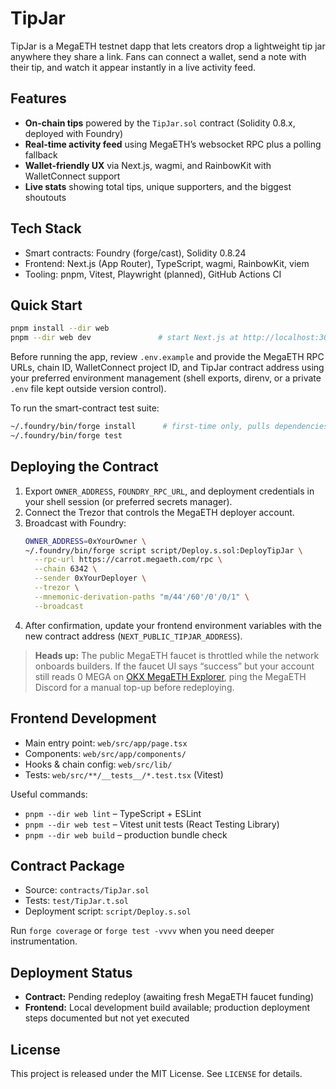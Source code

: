 # TipJar

TipJar is a MegaETH testnet dapp that lets creators drop a lightweight tip jar anywhere they share a link. Fans can connect a wallet, send a note with their tip, and watch it appear instantly in a live activity feed.

## Features
- **On-chain tips** powered by the `TipJar.sol` contract (Solidity 0.8.x, deployed with Foundry)
- **Real-time activity feed** using MegaETH’s websocket RPC plus a polling fallback
- **Wallet-friendly UX** via Next.js, wagmi, and RainbowKit with WalletConnect support
- **Live stats** showing total tips, unique supporters, and the biggest shoutouts

## Tech Stack
- Smart contracts: Foundry (forge/cast), Solidity 0.8.24
- Frontend: Next.js (App Router), TypeScript, wagmi, RainbowKit, viem
- Tooling: pnpm, Vitest, Playwright (planned), GitHub Actions CI

## Quick Start
```bash
pnpm install --dir web
pnpm --dir web dev               # start Next.js at http://localhost:3000
```

Before running the app, review `.env.example` and provide the MegaETH RPC URLs, chain ID, WalletConnect project ID, and TipJar contract address using your preferred environment management (shell exports, direnv, or a private `.env` file kept outside version control).

To run the smart-contract test suite:
```bash
~/.foundry/bin/forge install      # first-time only, pulls dependencies
~/.foundry/bin/forge test
```

## Deploying the Contract
1. Export `OWNER_ADDRESS`, `FOUNDRY_RPC_URL`, and deployment credentials in your shell session (or preferred secrets manager).
2. Connect the Trezor that controls the MegaETH deployer account.
3. Broadcast with Foundry:
   ```bash
   OWNER_ADDRESS=0xYourOwner \
   ~/.foundry/bin/forge script script/Deploy.s.sol:DeployTipJar \
     --rpc-url https://carrot.megaeth.com/rpc \
     --chain 6342 \
     --sender 0xYourDeployer \
     --trezor \
     --mnemonic-derivation-paths "m/44'/60'/0'/0/1" \
     --broadcast
   ```
4. After confirmation, update your frontend environment variables with the new contract address (`NEXT_PUBLIC_TIPJAR_ADDRESS`).

> **Heads up:** The public MegaETH faucet is throttled while the network onboards builders. If the faucet UI says “success” but your account still reads 0 MEGA on [OKX MegaETH Explorer](https://www.okx.com/web3/explorer/megaeth-testnet), ping the MegaETH Discord for a manual top-up before redeploying.

## Frontend Development
- Main entry point: `web/src/app/page.tsx`
- Components: `web/src/app/components/`
- Hooks & chain config: `web/src/lib/`
- Tests: `web/src/**/__tests__/*.test.tsx` (Vitest)

Useful commands:
- `pnpm --dir web lint` – TypeScript + ESLint
- `pnpm --dir web test` – Vitest unit tests (React Testing Library)
- `pnpm --dir web build` – production bundle check

## Contract Package
- Source: `contracts/TipJar.sol`
- Tests: `test/TipJar.t.sol`
- Deployment script: `script/Deploy.s.sol`

Run `forge coverage` or `forge test -vvvv` when you need deeper instrumentation.

## Deployment Status
- **Contract:** Pending redeploy (awaiting fresh MegaETH faucet funding)
- **Frontend:** Local development build available; production deployment steps documented but not yet executed

## License
This project is released under the MIT License. See `LICENSE` for details.
